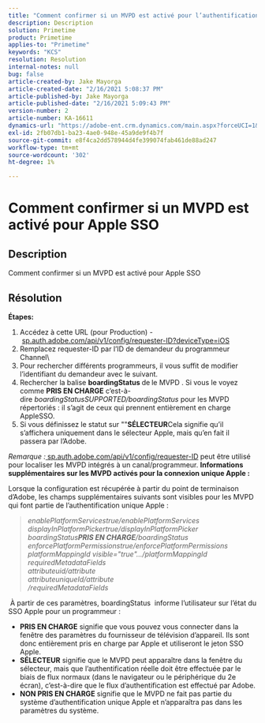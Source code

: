 ```yaml
---
title: "Comment confirmer si un MVPD est activé pour l’authentification unique Apple"
description: Description
solution: Primetime
product: Primetime
applies-to: "Primetime"
keywords: "KCS"
resolution: Resolution
internal-notes: null
bug: false
article-created-by: Jake Mayorga
article-created-date: "2/16/2021 5:08:37 PM"
article-published-by: Jake Mayorga
article-published-date: "2/16/2021 5:09:43 PM"
version-number: 2
article-number: KA-16611
dynamics-url: "https://adobe-ent.crm.dynamics.com/main.aspx?forceUCI=1&pagetype=entityrecord&etn=knowledgearticle&id=4bf38297-7970-eb11-a812-00224809a536"
exl-id: 2fb07db1-ba23-4ae0-948e-45a9de9f4b7f
source-git-commit: e8f4ca2dd578944d4fe399074fab461de88ad247
workflow-type: tm+mt
source-wordcount: '302'
ht-degree: 1%

---
```


# Comment confirmer si un MVPD est activé pour Apple SSO

## Description


Comment confirmer si un MVPD est activé pour Apple SSO


## Résolution

<b>Étapes:</b>
1. Accédez à cette URL (pour Production) - [sp.auth.adobe.com/api/v1/config/requester-ID?deviceType=iOS](http://sp.auth.adobe.com/api/v1/config/ABC?deviceType=iOS)
2. Remplacez requester-ID par l’ID de demandeur du programmeur Channel\
3. Pour rechercher différents programmeurs, il vous suffit de modifier l’identifiant du demandeur avec le suivant.
4. Rechercher la balise <b>boardingStatus </b>de<b> </b>le MVPD . Si vous le voyez comme <b>PRIS EN CHARGE</b> c’est-à-dire *boardingStatusSUPPORTED/boardingStatus* pour les MVPD répertoriés : il s’agit de ceux qui prennent entièrement en charge AppleSSO.
5. Si vous définissez le statut sur &quot;&quot;<b>SÉLECTEUR</b>Cela signifie qu’il s’affichera uniquement dans le sélecteur Apple, mais qu’en fait il passera par l’Adobe.


*Remarque :*[ sp.auth.adobe.com/api/v1/config/requester-ID](http://sp.auth.adobe.com/api/v1/config/ABC?deviceType=iOS) peut être utilisé pour localiser les MVPD intégrés à un canal/programmeur.  <b>Informations supplémentaires sur les MVPD activés pour la connexion unique Apple :</b>

Lorsque la configuration est récupérée à partir du point de terminaison d’Adobe, les champs supplémentaires suivants sont visibles pour les MVPD qui font partie de l’authentification unique Apple :


> *enablePlatformServicestrue/enablePlatformServices<br>displayInPlatformPickertrue/displayInPlatformPicker<br>boardingStatus<b>PRIS EN CHARGE</b>/boardingStatus<br>enforcePlatformPermissionstrue/enforcePlatformPermissions<br>platformMappingId visible=&quot;true&quot;.../platformMappingId<br>requiredMetadataFields<br>attributeuid/attribute<br>attributeuniqueId/attribute<br>/requiredMetadataFields*


&#x200B; À partir de ces paramètres, boardingStatus &#x200B; informe l’utilisateur sur l’état du SSO Apple pour un programmeur :

- <b>PRIS EN CHARGE</b>&#x200B; signifie que vous pouvez vous connecter dans la fenêtre des paramètres du fournisseur de télévision d’appareil. Ils sont donc entièrement pris en charge par Apple et utiliseront le jeton SSO Apple.
- <b>SÉLECTEUR</b>&#x200B; signifie que le MVPD peut apparaître dans la fenêtre du sélecteur, mais que l’authentification réelle doit être effectuée par le biais de flux normaux (dans le navigateur ou le périphérique du 2e écran), c’est-à-dire que le flux d’authentification est effectué par Adobe.
- <b>NON PRIS EN CHARGE</b>&#x200B; signifie que le MVPD ne fait pas partie du système d’authentification unique Apple et n’apparaîtra pas dans les paramètres du système.
